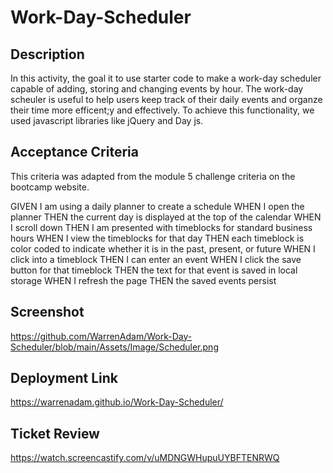# Work-Day-Scheduler

## Description

In this activity, the goal it to use starter code to make a work-day scheduler capable of adding, storing and changing events by hour. The work-day scheuler is useful to help users keep track of their daily events and organze their time more efficent;y and effectively. To achieve this functionality, we used javascript libraries like jQuery and Day js.


## Acceptance Criteria

This criteria was adapted from the module 5 challenge criteria on the bootcamp website.

GIVEN I am using a daily planner to create a schedule
WHEN I open the planner
THEN the current day is displayed at the top of the calendar
WHEN I scroll down
THEN I am presented with timeblocks for standard business hours
WHEN I view the timeblocks for that day
THEN each timeblock is color coded to indicate whether it is in the past, present, or future
WHEN I click into a timeblock
THEN I can enter an event
WHEN I click the save button for that timeblock
THEN the text for that event is saved in local storage
WHEN I refresh the page
THEN the saved events persist

## Screenshot

https://github.com/WarrenAdam/Work-Day-Scheduler/blob/main/Assets/Image/Scheduler.png

## Deployment Link
https://warrenadam.github.io/Work-Day-Scheduler/

## Ticket Review
https://watch.screencastify.com/v/uMDNGWHupuUYBFTENRWQ
